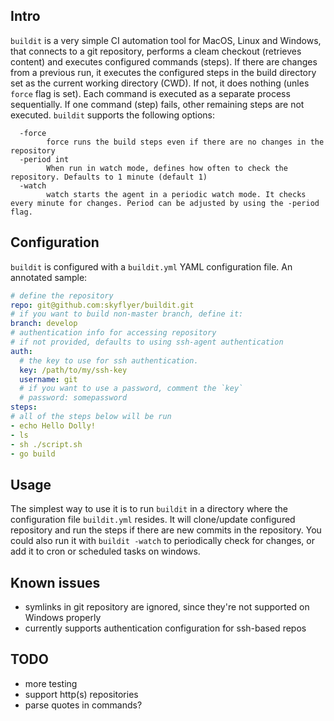 ## Intro

`buildit` is a very simple CI automation tool for MacOS, Linux and Windows, that connects to a git repository, performs a cleam checkout (retrieves content) and executes configured commands (steps). If there are changes from a previous run, it executes the configured steps in the build directory set as the current working directory (CWD). If not, it does nothing (unles `force` flag is set). Each command is executed as a separate process sequentially. If one command (step) fails, other remaining steps are not executed. `buildit` supports the following options:

```
  -force
    	force runs the build steps even if there are no changes in the repository
  -period int
    	When run in watch mode, defines how often to check the repository. Defaults to 1 minute (default 1)
  -watch
    	watch starts the agent in a periodic watch mode. It checks every minute for changes. Period can be adjusted by using the -period flag.
```

## Configuration

`buildit` is configured with a `buildit.yml` YAML configuration file. An annotated sample:

```yaml
# define the repository
repo: git@github.com:skyflyer/buildit.git
# if you want to build non-master branch, define it:
branch: develop
# authentication info for accessing repository
# if not provided, defaults to using ssh-agent authentication
auth:
  # the key to use for ssh authentication.
  key: /path/to/my/ssh-key
  username: git
  # if you want to use a password, comment the `key`
  # password: somepassword
steps:
# all of the steps below will be run
- echo Hello Dolly!
- ls
- sh ./script.sh
- go build
```

## Usage

The simplest way to use it is to run `buildit` in a directory where the configuration file `buildit.yml` resides. It will clone/update configured repository and run the steps if there are new commits in the repository. You could also run it with `buildit -watch` to periodically check for changes, or add it to cron or scheduled tasks on windows.

## Known issues

* symlinks in git repository are ignored, since they're not supported on Windows properly
* currently supports authentication configuration for ssh-based repos

## TODO

* more testing
* support http(s) repositories
* parse quotes in commands?